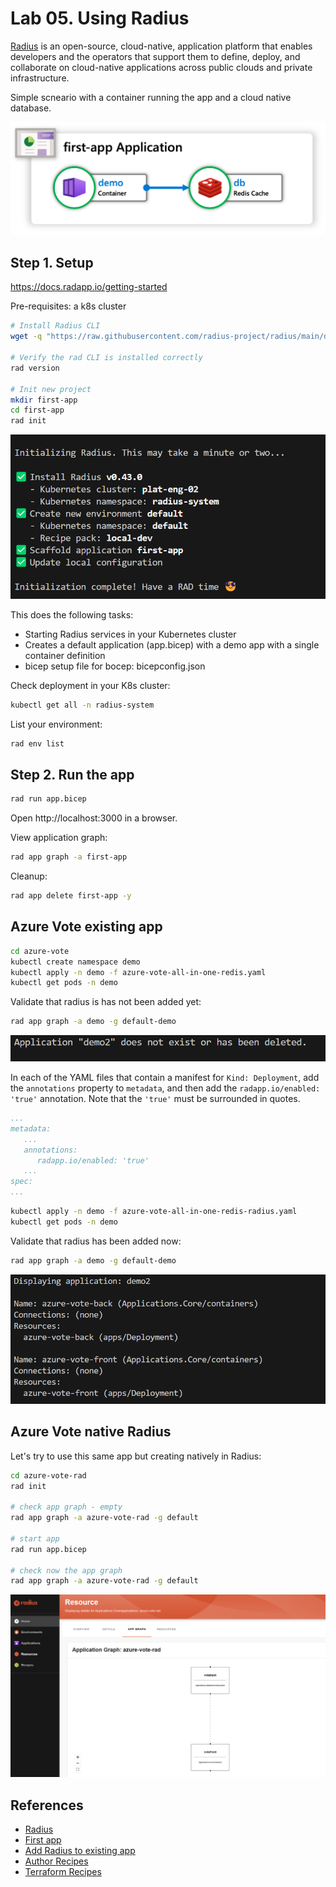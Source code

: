 # Lab 05. Using Radius

[Radius](https://radapp.io/) is an open-source, cloud-native, application platform that enables developers and the operators that support them to define, deploy, and collaborate on cloud-native applications across public clouds and private infrastructure.

Simple scneario with a container running the app and a cloud native database.

![alt text](media/diagram.png)



## Step 1. Setup

https://docs.radapp.io/getting-started

Pre-requisites: a k8s cluster

```bash
# Install Radius CLI
wget -q "https://raw.githubusercontent.com/radius-project/radius/main/deploy/install.sh" -O - | /bin/bash

# Verify the rad CLI is installed correctly
rad version

# Init new project
mkdir first-app
cd first-app
rad init
```

![alt text](media/radius.png)

This does the following tasks:
- Starting Radius services in your Kubernetes cluster
- Creates a default application (app.bicep) with a demo app with a single container definition
- bicep setup file for bocep: bicepconfig.json

Check deployment in your K8s cluster:

```bash
kubectl get all -n radius-system
```

List your environment:

```bash
rad env list
```


## Step 2. Run the app

```bash
rad run app.bicep
```
Open http://localhost:3000 in a browser.

View application graph:
```bash
rad app graph -a first-app
```

Cleanup:
```bash
rad app delete first-app -y
```

## Azure Vote existing app

```bash
cd azure-vote
kubectl create namespace demo
kubectl apply -n demo -f azure-vote-all-in-one-redis.yaml
kubectl get pods -n demo
```

Validate that radius is has not been added yet:
```bash
rad app graph -a demo -g default-demo
```

![alt text](media/notadded.png)

In each of the YAML files that contain a manifest for `Kind: Deployment`, add the `annotations` property to `metadata`, and then add the `radapp.io/enabled: 'true'` annotation. Note that the `'true'` must be surrounded in quotes.

```yaml
...
metadata:
   ...
   annotations:
      radapp.io/enabled: 'true'
   ...
spec:
...
```

```bash
kubectl apply -n demo -f azure-vote-all-in-one-redis-radius.yaml
kubectl get pods -n demo
```

Validate that radius has been added now:
```bash
rad app graph -a demo -g default-demo
```

![alt text](media/added.png)


## Azure Vote native Radius

Let's try to use this same app but creating natively in Radius:

```bash
cd azure-vote-rad
rad init

# check app graph - empty
rad app graph -a azure-vote-rad -g default

# start app
rad run app.bicep

# check now the app graph
rad app graph -a azure-vote-rad -g default
```

![alt text](media/vote-rad.png)

## References

- [Radius](https://radapp.io/)
- [First app](https://docs.radapp.io/getting-started/)
- [Add Radius to existing app](https://docs.radapp.io/tutorials/add-radius/)
- [Author Recipes](https://docs.radapp.io/guides/recipes/howto-author-recipes/)
- [Terraform Recipes](https://docs.radapp.io/guides/recipes/terraform/overview/)

